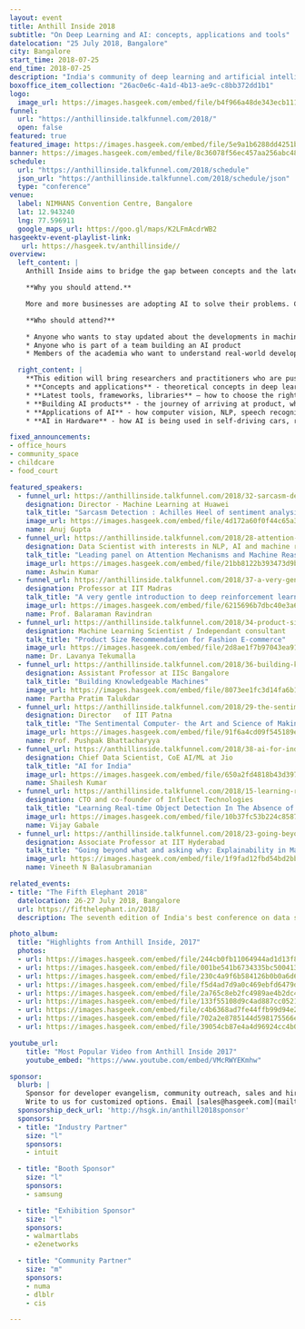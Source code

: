 ```yaml
---
layout: event
title: Anthill Inside 2018
subtitle: "On Deep Learning and AI: concepts, applications and tools"
datelocation: "25 July 2018, Bangalore"
city: Bangalore
start_time: 2018-07-25
end_time: 2018-07-25
description: "India's community of deep learning and artificial intelligence practitioners"
boxoffice_item_collection: "26ac0e6c-4a1d-4b13-ae9c-c8bb372dd1b1"
logo:
  image_url: https://images.hasgeek.com/embed/file/b4f966a48de343ecb111cde4c2e8a34e
funnel:
  url: "https://anthillinside.talkfunnel.com/2018/"
  open: false
featured: true
featured_image: https://images.hasgeek.com/embed/file/5e9a1b6288dd4251b7ef64b7ce004514
banner: https://images.hasgeek.com/embed/file/8c36078f56ec457aa256abc4809e95fb
schedule:
  url: "https://anthillinside.talkfunnel.com/2018/schedule"
  json_url: "https://anthillinside.talkfunnel.com/2018/schedule/json"
  type: "conference"
venue:
  label: NIMHANS Convention Centre, Bangalore
  lat: 12.943240
  lng: 77.596911
  google_maps_url: https://goo.gl/maps/K2LFmAcdrWB2
hasgeektv-event-playlist-link:
   url: https://hasgeek.tv/anthillinside//
overview:
  left_content: |
    Anthill Inside aims to bridge the gap between concepts and the latest research in machine learning, deep learning, and artificial intelligence, with realities on the ground.

    **Why you should attend.**

    More and more businesses are adopting AI to solve their problems. Come to Anthill Inside 2018 and listen to talks by fellow researchers and practitioners about the challenges they faced in their AI journey! Join discussions on topics of your interest and interact with experts.

    **Who should attend?**

    * Anyone who wants to stay updated about the developments in machine learning, deep learning, and artificial intelligence
    * Anyone who is part of a team building an AI product
    * Members of the academia who want to understand real-world developments and how concepts are being applied.

  right_content: |
    **This edition will bring researchers and practitioners who are pushing the boundaries of AI to have a dialogue about the following broad areas:**
    * **Concepts and applications** - theoretical concepts in deep learning, AI and machine learning – and how these have been applied in real life situations / specific domains.
    * **Latest tools, frameworks, libraries** – how to choose the right technology stack for your needs.
    * **Building AI products** - the journey of arriving at product, when to use AI, deep learning or machine learning.
    * **Applications of AI** - how computer vision, NLP, speech recognition and video analytics are applied in various domains and in building products.
    * **AI in Hardware** - how AI is being used in self-driving cars, robots etc, how to build high performance systems using GPUs to power AI, other major developments like Google’s TPU.

fixed_announcements:
- office_hours
- community_space
- childcare
- food_court

featured_speakers:
  - funnel_url: https://anthillinside.talkfunnel.com/2018/32-sarcasm-detection-achilles-heel-of-sentiment-analy
    designation: Director - Machine Learning at Huawei
    talk_title: "Sarcasm Detection : Achilles Heel of sentiment analysis"
    image_url: https://images.hasgeek.com/embed/file/4d172a60f0f44c65a3bbc1465cc32087?size=200x200
    name: Anuj Gupta
  - funnel_url: https://anthillinside.talkfunnel.com/2018/28-attention-mechanisms-and-machine-reasoning
    designation: Data Scientist with interests in NLP, AI and machine reasoning
    talk_title: "Leading panel on Attention Mechanisms and Machine Reasoning"
    image_url: https://images.hasgeek.com/embed/file/21bb8122b393473d9bd3741f633169c2?size=200x200
    name: Ashwin Kumar
  - funnel_url: https://anthillinside.talkfunnel.com/2018/37-a-very-gentle-introduction-to-deep-reinforcement-l
    designation: Professor at IIT Madras
    talk_title: "A very gentle introduction to deep reinforcement learning and applications"
    image_url: https://images.hasgeek.com/embed/file/6215696b7dbc40e3a61701af8e783f91?size=200x200
    name: Prof. Balaraman Ravindran
  - funnel_url: https://anthillinside.talkfunnel.com/2018/34-product-size-recommendation-for-fashion-e-commerce
    designation: Machine Learning Scientist / Independant consultant
    talk_title: "Product Size Recommendation for Fashion E-commerce"
    image_url: https://images.hasgeek.com/embed/file/2d8ae1f7b97043ea910b127fdec7d875?size=200x200
    name: Dr. Lavanya Tekumalla
  - funnel_url: https://anthillinside.talkfunnel.com/2018/36-building-knowledgeable-machines
    designation: Assistant Professor at IISc Bangalore
    talk_title: "Building Knowledgeable Machines"
    image_url: https://images.hasgeek.com/embed/file/8073ee1fc3d14fa6b111539c6c2b2b57?size=200x200
    name: Partha Pratim Talukdar
  - funnel_url: https://anthillinside.talkfunnel.com/2018/29-the-sentimental-computer-the-art-and-science-of-ma
    designation: Director	of IIT Patna
    talk_title: "The Sentimental Computer- the Art and Science of Making Computers Understand Sentiment and Emotion"
    image_url: https://images.hasgeek.com/embed/file/91f6a4cd09f545189eca0d80ff45ea98?size=200x200
    name: Prof. Pushpak Bhattacharyya
  - funnel_url: https://anthillinside.talkfunnel.com/2018/38-ai-for-india
    designation: Chief Data Scientist, CoE AI/ML at Jio
    talk_title: "AI for India"
    image_url: https://images.hasgeek.com/embed/file/650a2fd4818b43d397d04609d30850c0?size=200x200
    name: Shailesh Kumar
  - funnel_url: https://anthillinside.talkfunnel.com/2018/15-learning-real-time-object-detection-in-the-absence
    designation: CTO and co-founder of Infilect Technologies
    talk_title: "Learning Real-time Object Detection In The Absence of Large-scale Datasets"
    image_url: https://images.hasgeek.com/embed/file/10b37fc53b224c8587a9483b80fa363c?size=200x200
    name: Vijay Gabale
  - funnel_url: https://anthillinside.talkfunnel.com/2018/23-going-beyond-what-and-asking-why-explainability-in
    designation: Associate Professor at IIT Hyderabad
    talk_title: "Going beyond what and asking why: Explainability in Machine/Deep Learning"
    image_url: https://images.hasgeek.com/embed/file/1f9fad12fbd54bd2bba536857f4320ac?size=200x200
    name: Vineeth N Balasubramanian

related_events:
- title: "The Fifth Elephant 2018"
  datelocation: 26-27 July 2018, Bangalore
  url: https://fifthelephant.in/2018/
  description: The seventh edition of India's best conference on data science.

photo_album:
  title: "Highlights from Anthill Inside, 2017"
  photos:
  - url: https://images.hasgeek.com/embed/file/244cb0fb11064944ad1d13f89ec21513?size=640x480
  - url: https://images.hasgeek.com/embed/file/001be541b6734335bc500413b63666da?size=640x480
  - url: https://images.hasgeek.com/embed/file/230c4a9f6b584126b0b0a6d624550b90?size=640x480
  - url: https://images.hasgeek.com/embed/file/f5d4ad7d9a0c469ebfd6479db5df308e?size=640x480
  - url: https://images.hasgeek.com/embed/file/2a765c8eb2fc4989ae4b2dc49b0f806a?size=640x480
  - url: https://images.hasgeek.com/embed/file/133f55108d9c4ad887cc0521f61d7575?size=640x480
  - url: https://images.hasgeek.com/embed/file/c4b6368ad7fe44ffb99d94e29da62c59?size=640x480
  - url: https://images.hasgeek.com/embed/file/702a2e8785144d598175566e82d27250?size=640x480
  - url: https://images.hasgeek.com/embed/file/39054cb87e4a4d96924cc4b04f5054c3?size=640x480

youtube_url:
    title: "Most Popular Video from Anthill Inside 2017"
    youtube_embed: "https://www.youtube.com/embed/VMcRWYEKmhw"

sponsor:
  blurb: |
    Sponsor for developer evangelism, community outreach, sales and hiring.
    Write to us for customized options. Email [sales@hasgeek.com](mailto:sales@hasgeek.com).
  sponsorship_deck_url: 'http://hsgk.in/anthill2018sponsor'
  sponsors:
  - title: "Industry Partner"
    size: "l"
    sponsors:
    - intuit

  - title: "Booth Sponsor"
    size: "l"
    sponsors:
    - samsung

  - title: "Exhibition Sponsor"
    size: "l"
    sponsors:
    - walmartlabs
    - e2enetworks

  - title: "Community Partner"
    size: "m"
    sponsors:
    - numa
    - dlblr
    - cis

---
```

